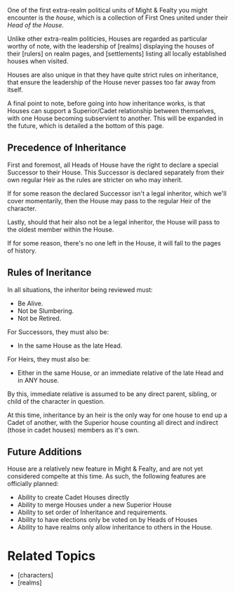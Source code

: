 One of the first extra-realm political units of Might & Fealty you might encounter is the *house*, which is a collection of First Ones united under their *Head of the House*.

Unlike other extra-realm politicies, Houses are regarded as particular worthy of note, with the leadership of [realms] displaying the houses of their [rulers] on realm pages, and [settlements] listing all locally established houses when visited.

Houses are also unique in that they have quite strict rules on inheritance, that ensure the leadership of the House never passes too far away from itself.

A final point to note, before going into how inheritance works, is that Houses can support a Superior/Cadet relationship between themselves, with one House becoming subservient to another. This will be expanded in the future, which is detailed a the bottom of this page.

Precedence of Inheritance
-------------------------
First and foremost, all Heads of House have the right to declare a special Successor to their House. This Successor is declared separately from their own regular Heir as the rules are stricter on who may inherit.

If for some reason the declared Successor isn't a legal inheritor, which we'll cover momentarily, then the House may pass to the regular Heir of the character.

Lastly, should that heir also not be a legal inheritor, the House will pass to the oldest member within the House.

If for some reason, there's no one left in the House, it will fall to the pages of history.

Rules of Ineritance
-------------------
In all situations, the inheritor being reviewed must:

* Be Alive.
* Not be Slumbering.
* Not be Retired.

For Successors, they must also be:

* In the same House as the late Head.

For Heirs, they must also be:

* Either in the same House, or an immediate relative of the late Head and in ANY house.

By this, immediate relative is assumed to be any direct parent, sibling, or child of the character in question.

At this time, inheritance by an heir is the only way for one house to end up a Cadet of another, with the Superior house counting all direct and indirect (those in cadet houses) members as it's own.

Future Additions
----------------
House are a relatively new feature in Might & Fealty, and are not yet considered compelte at this time. As such, the following features are officially planned:

* Ability to create Cadet Houses directly
* Ability to merge Houses under a new Superior House
* Ability to set order of Inheritance and requirements.
* Ability to have elections only be voted on by Heads of Houses
* Ability to have realms only allow inheritance to others in the House.

Related Topics
==============
* [characters]
* [realms]

